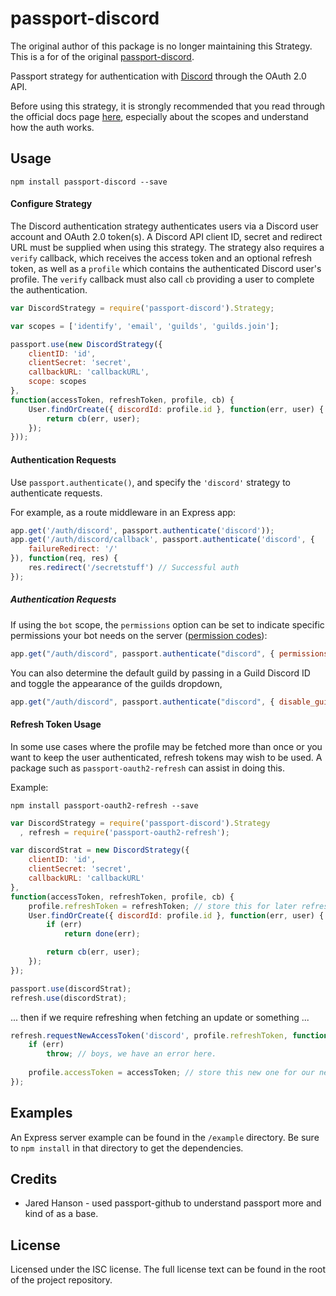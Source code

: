 # passport-discord

The original author of this package is no longer maintaining this Strategy. This is a for of the original [passport-discord](https://github.com/nicholastay/passport-discord).

Passport strategy for authentication with [Discord](http://discordapp.com) through the OAuth 2.0 API.

Before using this strategy, it is strongly recommended that you read through the official docs page [here](https://discord.com/developers/docs/topics/oauth2), especially about the scopes and understand how the auth works.

## Usage
`npm install passport-discord --save`

#### Configure Strategy
The Discord authentication strategy authenticates users via a Discord user account and OAuth 2.0 token(s). A Discord API client ID, secret and redirect URL must be supplied when using this strategy. The strategy also requires a `verify` callback, which receives the access token and an optional refresh token, as well as a `profile` which contains the authenticated Discord user's profile. The `verify` callback must also call `cb` providing a user to complete the authentication.

```javascript
var DiscordStrategy = require('passport-discord').Strategy;

var scopes = ['identify', 'email', 'guilds', 'guilds.join'];

passport.use(new DiscordStrategy({
    clientID: 'id',
    clientSecret: 'secret',
    callbackURL: 'callbackURL',
    scope: scopes
},
function(accessToken, refreshToken, profile, cb) {
    User.findOrCreate({ discordId: profile.id }, function(err, user) {
        return cb(err, user);
    });
}));
```

#### Authentication Requests
Use `passport.authenticate()`, and specify the `'discord'` strategy to authenticate requests.

For example, as a route middleware in an Express app:

```javascript
app.get('/auth/discord', passport.authenticate('discord'));
app.get('/auth/discord/callback', passport.authenticate('discord', {
    failureRedirect: '/'
}), function(req, res) {
    res.redirect('/secretstuff') // Successful auth
});
```
##### Authentication Requests
If using the `bot` scope, the `permissions` option can be set to indicate
specific permissions your bot needs on the server ([permission codes](https://discordapp.com/developers/docs/topics/permissions)):

```javascript
app.get("/auth/discord", passport.authenticate("discord", { permissions: 66321471 }));
```
You can also determine the default guild by passing in a Guild Discord ID and toggle the appearance of the guilds dropdown,

```javascript
app.get("/auth/discord", passport.authenticate("discord", { disable_guild_select: true, guild_id: 'someid' }));
```

#### Refresh Token Usage
In some use cases where the profile may be fetched more than once or you want to keep the user authenticated, refresh tokens may wish to be used. A package such as `passport-oauth2-refresh` can assist in doing this.

Example:

`npm install passport-oauth2-refresh --save`

```javascript
var DiscordStrategy = require('passport-discord').Strategy
  , refresh = require('passport-oauth2-refresh');

var discordStrat = new DiscordStrategy({
    clientID: 'id',
    clientSecret: 'secret',
    callbackURL: 'callbackURL'
},
function(accessToken, refreshToken, profile, cb) {
    profile.refreshToken = refreshToken; // store this for later refreshes
    User.findOrCreate({ discordId: profile.id }, function(err, user) {
        if (err)
            return done(err);

        return cb(err, user);
    });
});

passport.use(discordStrat);
refresh.use(discordStrat);
```

... then if we require refreshing when fetching an update or something ...

```javascript
refresh.requestNewAccessToken('discord', profile.refreshToken, function(err, accessToken, refreshToken) {
    if (err)
        throw; // boys, we have an error here.
    
    profile.accessToken = accessToken; // store this new one for our new requests!
});
```


## Examples
An Express server example can be found in the `/example` directory. Be sure to `npm install` in that directory to get the dependencies.

## Credits
* Jared Hanson - used passport-github to understand passport more and kind of as a base.

## License
Licensed under the ISC license. The full license text can be found in the root of the project repository.
